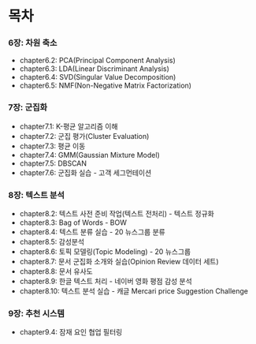 # 목차

### 6장: 차원 축소

- chapter6.2: PCA(Principal Component Analysis)
- chapter6.3: LDA(Linear Discriminant Analysis)
- chapter6.4: SVD(Singular Value Decomposition)
- chapter6.5: NMF(Non-Negative Matrix Factorization)

### 7장: 군집화

- chapter7.1: K-평균 알고리즘 이해
- chapter7.2: 군집 평가(Cluster Evaluation)
- chapter7.3: 평균 이동
- chapter7.4: GMM(Gaussian Mixture Model)
- chapter7.5: DBSCAN
- chapter7.6: 군집화 실습 - 고객 세그먼테이션

### 8장: 텍스트 분석

- chapter8.2: 텍스트 사전 준비 작업(텍스트 전처리) - 텍스트 정규화
- chapter8.3: Bag of Words - BOW
- chapter8.4: 텍스트 분류 실습 - 20 뉴스그룹 분류
- chapter8.5: 감성분석
- chapter8.6: 토픽 모델링(Topic Modeling) - 20 뉴스그룹
- chapter8.7: 문서 군집화 소개와 실습(Opinion Review 데이터 세트)
- chapter8.8: 문서 유사도
- chapter8.9: 한글 텍스트 처리 - 네이버 영화 평점 감성 분석
- chapter8.10: 텍스트 분석 실습 - 캐글 Mercari price Suggestion Challenge

### 9장: 추천 시스템

- chapter9.4: 잠재 요인 협업 필터링
